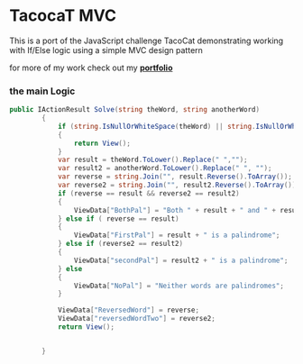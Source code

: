 # TacocaT MVC
This is a port of the JavaScript challenge TacoCat demonstrating working with If/Else logic using a simple MVC design pattern

for more of my work check out my **[portfolio](https://adrianedelen.com)**
### the main Logic 
```csharp
public IActionResult Solve(string theWord, string anotherWord)
        {
            if (string.IsNullOrWhiteSpace(theWord) || string.IsNullOrWhiteSpace(anotherWord))
            {
                return View();
            }
            var result = theWord.ToLower().Replace(" ","");
            var result2 = anotherWord.ToLower().Replace(" ", "");
            var reverse = string.Join("", result.Reverse().ToArray());
            var reverse2 = string.Join("", result2.Reverse().ToArray());
            if (reverse == result && reverse2 == result2)
            {
                ViewData["BothPal"] = "Both " + result + " and " + result2 + " are palindromes";
            } else if ( reverse == result)
            {
                ViewData["FirstPal"] = result + " is a palindrome";
            } else if (reverse2 == result2)
            {
                ViewData["secondPal"] = result2 + " is a palindrome";
            } else
            {
                ViewData["NoPal"] = "Neither words are palindromes";
            }

            ViewData["ReversedWord"] = reverse;
            ViewData["reversedWordTwo"] = reverse2;
            return View();


        }
```

